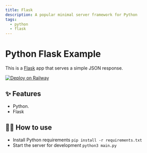 ```yaml
---
title: Flask
description: A popular minimal server framework for Python
tags:
  - python
  - flask
---
```


# Python Flask Example

This is a [Flask](https://flask.palletsprojects.com/en/1.1.x/) app that serves a simple JSON response.

[![Deploy on Railway](https://railway.app/button.svg)](https://railway.app/new/template/zUcpux)

## ✨ Features

- Python.
- Flask

## 💁‍♀️ How to use

- Install Python requirements `pip install -r requirements.txt`
- Start the server for development `python3 main.py`
